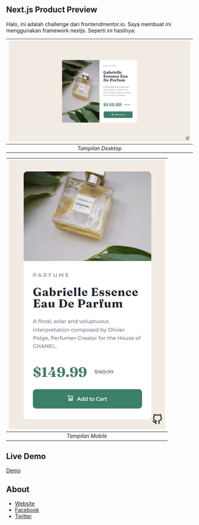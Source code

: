## Next.js Product Preview

Halo, ini adalah challenge dari frontendmentor.io. Saya membuat ini menggunakan framework nextjs. Seperti ini hasilnya:

| ![preview-desktop.png](./.preview/desktop-preview.png) |
| :----------------------------------------------------: |
|                   _Tampilan Desktop_                   |

| ![preview-mobile.png](./.preview/mobile-preview.png) |
| :--------------------------------------------------: |
|                  _Tampilan Mobile_                   |

## Live Demo

[Demo](https://product-preview-eight.vercel.app)

## About

-   [Website](https://ysns.dev)
-   [Facebook](https://fb.me/yusufneeson)
-   [Twitter](https://twitter.com/yusufneeson)
